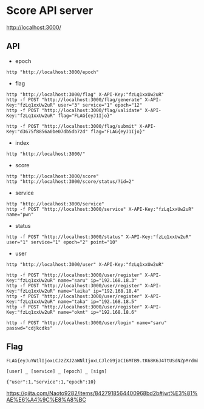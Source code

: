 # Score API server

<http://localhost:3000/>

## API

- epoch

```
http "http://localhost:3000/epoch"
```

- flag

```
http "http://localhost:3000/flag" X-API-Key:"fzLq1xxUw2uR"
http -f POST "http://localhost:3000/flag/generate" X-API-Key:"fzLq1xxUw2uR" user="3" service="1" epoch="12"
http -f POST "http://localhost:3000/flag/validate" X-API-Key:"fzLq1xxUw2uR" flag="FLAG{eyJ1Ijo}"
```

```
http -f POST "http://localhost:3000/flag/submit" X-API-Key:"d3675f8856a0be07db5db72d" flag="FLAG{eyJ1Ijo}"
```

- index

```
http "http://localhost:3000/"
```

- score

```
http "http://localhost:3000/score"
http "http://localhost:3000/score/status/?id=2"
```

- service

```
http "http://localhost:3000/service"
http -f POST "http://localhost:3000/service" X-API-Key:"fzLq1xxUw2uR" name="pwn"
```

- status

```
http -f POST "http://localhost:3000/status" X-API-Key:"fzLq1xxUw2uR" user="1" service="1" epoch="2" point="10"
```

- user

```
http "http://localhost:3000/user" X-API-Key:"fzLq1xxUw2uR"
```

```
http -f POST "http://localhost:3000/user/register" X-API-Key:"fzLq1xxUw2uR" name="saru" ip="192.168.18.3"
http -f POST "http://localhost:3000/user/register" X-API-Key:"fzLq1xxUw2uR" name="laika" ip="192.168.18.4"
http -f POST "http://localhost:3000/user/register" X-API-Key:"fzLq1xxUw2uR" name="taka" ip="192.168.18.5"
http -f POST "http://localhost:3000/user/register" X-API-Key:"fzLq1xxUw2uR" name="okmt" ip="192.168.18.6"
```

```
http -f POST "http://localhost:3000/user/login" name="saru" passwd="cdjkcdks"
```

## Flag

```
FLAG{eyJuYW1lIjoxLCJzZXJ2aWNlIjoxLCJlcG9jaCI6MTB9.tK68K6J4TtUSdNZpMrdmbQa9xbtLE8AKrHXldml8+rE=}

[user] _ [service] _ [epoch] _ [sign]

{"user":1,"service":1,"epoch":10}
```

<https://qiita.com/Naoto9282/items/8427918564400968bd2b#jwt%E3%81%AE%E6%A4%9C%E8%A8%BC>
